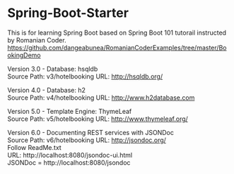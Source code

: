 # Spring-Boot-Starter
This is for learning Spring Boot based on Spring Boot 101 tutorail instructed by Romanian Coder.
https://github.com/dangeabunea/RomanianCoderExamples/tree/master/BookingDemo


Version 3.0 - Database:  hsqldb					
Source Path: v3/hotelbooking
URL: http://hsqldb.org/

Version 4.0 - Database:  h2						
Source Path: v4/hotelbooking
URL: http://www.h2database.com

Version 5.0 - Template Engine: ThymeLeaf		
Source Path: v5/hotelbooking
URL: http://www.thymeleaf.org/

Version 6.0 - Documenting REST services with JSONDoc	
Source Path: v6/hotelbooking
URL: http://jsondoc.org/
<br/>
Follow ReadMe.txt
<br/>
URL: http://localhost:8080/jsondoc-ui.html
<br/>
JSONDoc = http://localhost:8080/jsondoc
